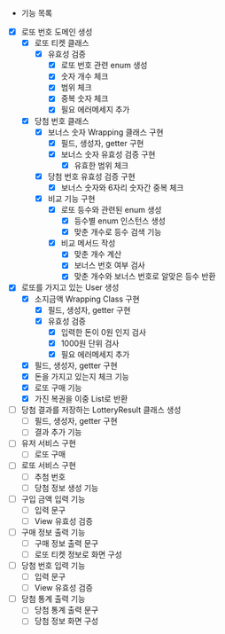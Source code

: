 - 기능 목록
- [x] 로또 번호 도메인 생성
    - [x] 로또 티켓 클래스
        - [x] 유효성 검증
            - [x] 로또 번호 관련 enum 생성
            - [x] 숫자 개수 체크
            - [x] 범위 체크
            - [x] 중복 숫자 체크
            - [x] 필요 에러메세지 추가
    - [x] 당첨 번호 클래스
        - [x] 보너스 숫자 Wrapping 클래스 구현
            - [x] 필드, 생성자, getter 구현
            - [x] 보너스 숫자 유효성 검증 구현
                - [x] 유효한 범위 체크
        - [x] 당첨 번호 유효성 검증 구현
            - [x] 보너스 숫자와 6자리 숫자간 중복 체크
        - [x] 비교 기능 구현
            - [x] 로또 등수와 관련된 enum 생성
                - [x] 등수별 enum 인스턴스 생성
                - [x] 맞춘 개수로 등수 검색 기능
            - [x] 비교 메서드 작성
                - [x] 맞춘 개수 계산
                - [x] 보너스 번호 여부 검사
                - [x] 맞춘 개수와 보너스 번호로 알맞은 등수 반환
- [x] 로또를 가지고 있는 User 생성
    - [x] 소지금액 Wrapping Class 구현
        - [x] 필드, 생성자, getter 구현
        - [x] 유효성 검증
            - [x] 입력한 돈이 0원 인지 검사
            - [x] 1000원 단위 검사
            - [x] 필요 에러메세지 추가
    - [x] 필드, 생성자, getter 구현
    - [x] 돈을 가지고 있는지 체크 기능
    - [x] 로또 구매 기능
    - [x] 가진 복권을 이중 List로 반환
- [ ] 당첨 결과를 저장하는 LotteryResult 클래스 생성
    - [ ] 필드, 생성자, getter 구현
    - [ ] 결과 추가 기능
- [ ] 유저 서비스 구현
    - [ ] 로또 구매
- [ ] 로또 서비스 구현
    - [ ] 추첨 번호
    - [ ] 당첨 정보 생성 기능
- [ ] 구입 금액 입력 기능
    - [ ] 입력 문구
    - [ ] View 유효성 검증
- [ ] 구매 정보 출력 기능
    - [ ] 구매 정보 출력 문구
    - [ ] 로또 티켓 정보로 화면 구성
- [ ] 당첨 번호 입력 기능
    - [ ] 입력 문구
    - [ ] View 유효성 검증
- [ ] 당첨 통계 출력 기능
    - [ ] 당첨 통계 출력 문구
    - [ ] 당첨 정보 화면 구성
